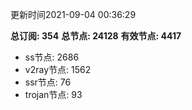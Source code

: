 更新时间2021-09-04 00:36:29

**总订阅: 354**
**总节点: 24128**
**有效节点: 4417**
- ss节点: 2686
- v2ray节点: 1562
- ssr节点: 76
- trojan节点: 93
